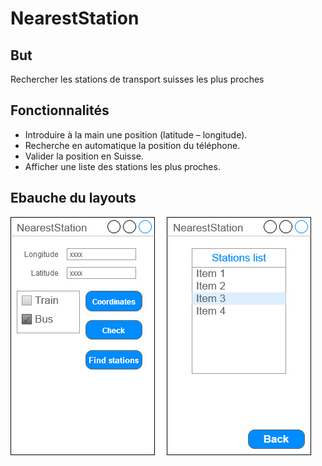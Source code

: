 # NearestStation

## But

Rechercher les stations de transport suisses les plus proches

## Fonctionnalités

* Introduire à la main une position (latitude – longitude).
* Recherche en automatique la position du téléphone.
* Valider la position en Suisse.
* Afficher une liste des stations les plus proches.

## Ebauche du layouts

![Ebauche](./app/src/main/res/drawable/ebauche.jpg)
